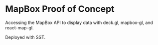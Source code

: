 # MapBox Proof of Concept

Accessing the MapBox API to display data with deck.gl, mapbox-gl, and react-map-gl.

Deployed with SST.
